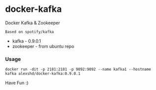 # docker-kafka
Docker Kafka &amp; Zookeeper

    Based on spotify/kafka

- kafka - 0.9.0.1
- zookeeper - from ubuntu repo

### Usage

`docker run -dit -p 2181:2181 -p 9092:9092 --name kafka1 --hostname  kafka alexshd/docker-kafka:0.9.0.1`


Have Fun :)
